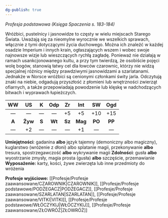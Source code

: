 ```yaml
---
dg-publish: true
---
```

*Profesja podstawowa (Księga Spaczenia s. 183-184)*

Wróżbici, pustelnicy i jasnowidze to częsty w wielu miejscach Starego Świata. Uważają się za nieomylne wyrocznie we wszelkich sprawach, włącznie z tymi dotyczącymi życia duchowego. Można ich znaleźć w każdej osadzie Imperium i innych krain, ogłaszających wszem i wobec swoje najnowsze wizje lub wieszczących rychłą zagładę. Ponieważ nie działają w ramach usankcjonowanego kultu, a przy tym twierdzą, że osobiście pojęci wolę bogów, stanowią łatwy cel dla łowców czarownic, którzy nie widzą specjalnej różnicy między prawdziwymi jasnowidzami a szarlatanami. Jednakże w Norsce wróżbici są cenionymi członkami świty jarla. Odczytują znaki na niebie, odgadują przyszłość z płomieni lub wnętrzności zwierząt ofiarnych, a także przepowiadają powodzenie lub klęskę w nadchodzących bitwach i wyprawach łupieżczych.

|  WW   |   US    |   K   |  Odp   |   Zr   |   Int   |   SW   |  Ogd   |
| :---: | :-----: | :---: | :----: | :----: | :-----: | :----: | :----: |
|   —   |    —    |   —   |   —    |   +5   |   +5    |  +10   |  +15   |
| **A** | **Żyw** | **S** | **Wt** | **Sz** | **Mag** | **PO** | **PP** |
|   —   |   +2    |   —   |   —    |   —    |   +1    |   —    |   —    |

**Umiejętności**: gadanina **albo** język tajemny (demoniczny albo magiczny), kuglarstwo (wróżenie z dłoni) albo splatanie magii, przekonywanie **albo** tresura, spostrzegawczość **albo** wykrywanie magii
**Zdolności**: gusła **albo** wyostrzanie zmysły, magia prosta (gusła) **albo** szczęście, przemawianie
**Wyposażenie:** karty, kości, żywe zwierzęta lub inne przedmioty do wróżenia

**Profesje wyjściowe:** [[Profesje/Profesje zaawansowane/CZAROWNIK\|CZAROWNIK]], [[Profesje/Profesje podstawowe/PODŻEGACZ\|PODŻEGACZ]], [[Profesje/Profesje zaawansowane/SZARLATAN\|SZARLATAN]], [[Profesje/Profesje zaawansowane/VITKI\|VITKI]], [[Profesje/Profesje podstawowe/WŁÓCZYKIJ\|WŁÓCZYKIJ]], [[Profesje/Profesje zaawansowane/ZŁOWRÓŻ\|ZŁOWRÓŻ]]
